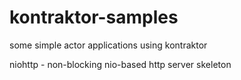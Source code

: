 kontraktor-samples
==================

some simple actor applications using kontraktor

niohttp - non-blocking nio-based http server skeleton
